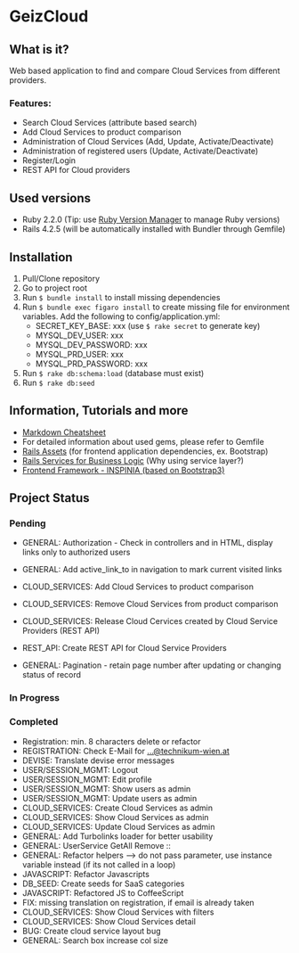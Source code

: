 # GeizCloud

## What is it?
Web based application to find and compare Cloud Services from different providers.

### Features:
* Search Cloud Services (attribute based search)
* Add Cloud Services to product comparison
* Administration of Cloud Services (Add, Update, Activate/Deactivate)
* Administration of registered users (Update, Activate/Deactivate)
* Register/Login
* REST API for Cloud providers

## Used versions
- Ruby 2.2.0 (Tip: use [Ruby Version Manager](https://rvm.io) to manage Ruby versions)
- Rails 4.2.5 (will be automatically installed with Bundler through Gemfile)

## Installation
1. Pull/Clone repository
2. Go to project root
2. Run `$ bundle install` to install missing dependencies
3. Run `$ bundle exec figaro install` to create missing file for environment variables. Add the following to config/application.yml:
    - SECRET_KEY_BASE: xxx (use `$ rake secret` to generate key)
    - MYSQL_DEV_USER: xxx
    - MYSQL_DEV_PASSWORD: xxx
    - MYSQL_PRD_USER: xxx
    - MYSQL_PRD_PASSWORD: xxx
4. Run `$ rake db:schema:load` (database must exist)
5. Run `$ rake db:seed`

## Information, Tutorials and more
* [Markdown Cheatsheet](https://github.com/adam-p/markdown-here/wiki/Markdown-Cheatsheet#links)
* For detailed information about used gems, please refer to Gemfile
* [Rails Assets](http://rails-assets.org) (for frontend application dependencies, ex. Bootstrap)
* [Rails Services for Business Logic](http://adamniedzielski.github.io/blog/2014/11/25/my-take-on-services-in-rails/) (Why using service layer?)
* [Frontend Framework - INSPINIA (based on Bootstrap3)](http://wrapbootstrap.com/preview/WB0R5L90S)

## Project Status
### Pending
* GENERAL: Authorization - Check in controllers and in HTML, display links only to authorized users
* GENERAL: Add active_link_to in navigation to mark current visited links

* CLOUD_SERVICES: Add Cloud Services to product comparison
* CLOUD_SERVICES: Remove Cloud Services from product comparison
* CLOUD_SERVICES: Release Cloud Cervices created by Cloud Service Providers (REST API)
* REST_API: Create REST API for Cloud Service Providers
* GENERAL: Pagination - retain page number after updating or changing status of record

### In Progress

### Completed
* Registration: min. 8 characters delete or refactor
* REGISTRATION: Check E-Mail for ...@technikum-wien.at
* DEVISE: Translate devise error messages
* USER/SESSION_MGMT: Logout
* USER/SESSION_MGMT: Edit profile
* USER/SESSION_MGMT: Show users as admin
* USER/SESSION_MGMT: Update users as admin
* CLOUD_SERVICES: Create Cloud Services as admin
* CLOUD_SERVICES: Show Cloud Services as admin
* CLOUD_SERVICES: Update Cloud Services as admin
* GENERAL: Add Turbolinks loader for better usability
* GENERAL: UserService GetAll Remove ::
* GENERAL: Refactor helpers --> do not pass parameter, use instance variable instead (if its not called in a loop)
* JAVASCRIPT: Refactor Javascripts
* DB_SEED: Create seeds for SaaS categories
* JAVASCRIPT: Refactored JS to CoffeeScript
* FIX: missing translation on registration, if email is already taken
* CLOUD_SERVICES: Show Cloud Services with filters
* CLOUD_SERVICES: Show Cloud Services detail
* BUG: Create cloud service layout bug
* GENERAL: Search box increase col size